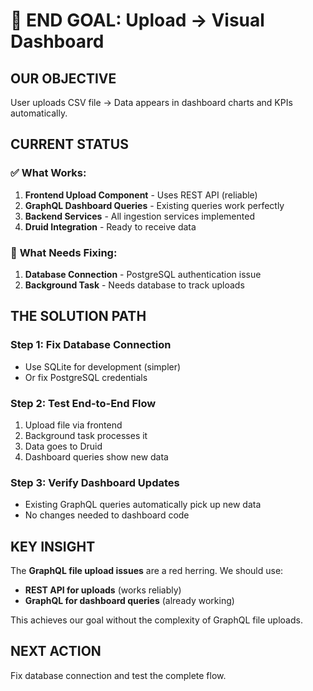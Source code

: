 # 🎯 **END GOAL: Upload → Visual Dashboard**

## **OUR OBJECTIVE**

User uploads CSV file → Data appears in dashboard charts and KPIs automatically.

## **CURRENT STATUS**

### ✅ **What Works:**

1. **Frontend Upload Component** - Uses REST API (reliable)
2. **GraphQL Dashboard Queries** - Existing queries work perfectly
3. **Backend Services** - All ingestion services implemented
4. **Druid Integration** - Ready to receive data

### 🔧 **What Needs Fixing:**

1. **Database Connection** - PostgreSQL authentication issue
2. **Background Task** - Needs database to track uploads

## **THE SOLUTION PATH**

### **Step 1: Fix Database Connection**

- Use SQLite for development (simpler)
- Or fix PostgreSQL credentials

### **Step 2: Test End-to-End Flow**

1. Upload file via frontend
2. Background task processes it
3. Data goes to Druid
4. Dashboard queries show new data

### **Step 3: Verify Dashboard Updates**

- Existing GraphQL queries automatically pick up new data
- No changes needed to dashboard code

## **KEY INSIGHT**

The **GraphQL file upload issues** are a red herring. We should use:

- **REST API for uploads** (works reliably)
- **GraphQL for dashboard queries** (already working)

This achieves our goal without the complexity of GraphQL file uploads.

## **NEXT ACTION**

Fix database connection and test the complete flow.
